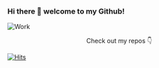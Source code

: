 ### Hi there 👋 welcome to my Github!

![Work](https://user-images.githubusercontent.com/41457508/105579947-d731aa80-5dcc-11eb-8b90-032153bf0c87.gif)

<div align="center">
Check out my repos 👇
</div>

[![Hits](https://hits.seeyoufarm.com/api/count/incr/badge.svg?url=https%3A%2F%2Fgithub.com%2Fpark-bohee&count_bg=%23FCBA40&title_bg=%23555555&icon=github.svg&icon_color=%23E7E7E7&title=hits&edge_flat=false)](https://hits.seeyoufarm.com)
